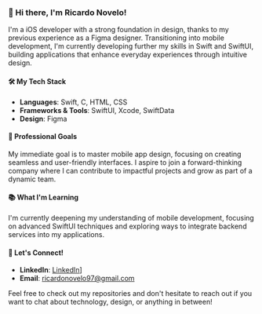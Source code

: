 ### 👋 Hi there, I'm Ricardo Novelo!

I'm a iOS developer with a strong foundation in design, thanks to my previous experience as a Figma designer. Transitioning into mobile development, I'm currently developing further my skills in Swift and SwiftUI, building applications that enhance everyday experiences through intuitive design.

#### 🛠️ My Tech Stack
- **Languages**: Swift, C, HTML, CSS
- **Frameworks & Tools**: SwiftUI, Xcode, SwiftData
- **Design**: Figma

#### 🎯 Professional Goals
My immediate goal is to master mobile app design, focusing on creating seamless and user-friendly interfaces. I aspire to join a forward-thinking company where I can contribute to impactful projects and grow as part of a dynamic team.

#### 📚 What I'm Learning
I'm currently deepening my understanding of mobile development, focusing on advanced SwiftUI techniques and exploring ways to integrate backend services into my applications.

#### 🤝 Let's Connect!
- **LinkedIn**: [LinkedIn](https://www.linkedin.com/in/ricardo-nlo/)]
- **Email**: ricardonovelo97@gmail.com

Feel free to check out my repositories and don't hesitate to reach out if you want to chat about technology, design, or anything in between!
